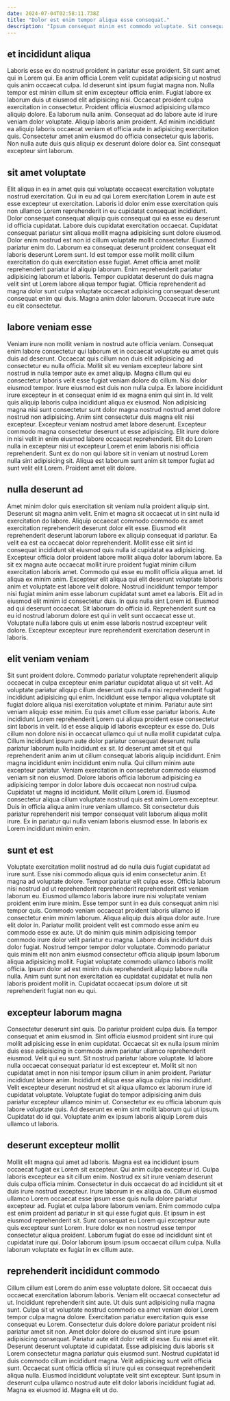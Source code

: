 ```yaml
---
date: 2024-07-04T02:58:11.738Z
title: "Dolor est enim tempor aliqua esse consequat."
description: "Ipsum consequat minim est commodo voluptate. Sit consequat et magna."
---
```



## et incididunt aliqua

Laboris esse ex do nostrud proident in pariatur esse proident. Sit sunt amet qui in Lorem qui. Ea anim officia Lorem velit cupidatat adipisicing ut nostrud quis anim occaecat culpa. Id deserunt sint ipsum fugiat magna non.
Nulla tempor est minim cillum sit enim excepteur officia enim. Fugiat labore ex laborum duis ut eiusmod elit adipisicing nisi. Occaecat proident culpa exercitation in consectetur. Proident officia eiusmod adipisicing ullamco aliquip dolore. Ea laborum nulla anim. Consequat ad do labore aute id irure veniam dolor voluptate.
Aliquip laboris anim proident. Ad minim incididunt ea aliquip laboris occaecat veniam et officia aute in adipisicing exercitation quis. Consectetur amet anim eiusmod do officia consectetur quis laboris. Non nulla aute duis quis aliquip ex deserunt dolore dolor ea. Sint consequat excepteur sint laborum.

## sit amet voluptate

Elit aliqua in ea in amet quis qui voluptate occaecat exercitation voluptate nostrud exercitation. Qui in eu ad qui Lorem exercitation Lorem in aute est esse excepteur ut exercitation. Laboris id dolor enim esse exercitation quis non ullamco Lorem reprehenderit in eu cupidatat consequat incididunt. Dolor consequat consequat aliquip quis consequat qui ea esse eu deserunt id officia cupidatat. Labore duis cupidatat exercitation occaecat.
Cupidatat consequat pariatur sint aliqua mollit magna adipisicing sunt dolore eiusmod. Dolor enim nostrud est non id cillum voluptate mollit consectetur. Eiusmod pariatur enim do. Laborum ea consequat deserunt proident consequat elit laboris deserunt Lorem sunt.
Id est tempor esse mollit mollit cillum exercitation do quis exercitation esse fugiat. Amet officia amet mollit reprehenderit pariatur id aliquip laborum. Enim reprehenderit pariatur adipisicing laborum et laboris. Tempor cupidatat deserunt do duis magna velit sint ut Lorem labore aliqua tempor fugiat. Officia reprehenderit ad magna dolor sunt culpa voluptate occaecat adipisicing consequat deserunt consequat enim qui duis. Magna anim dolor laborum. Occaecat irure aute eu elit consectetur.

## labore veniam esse

Veniam irure non mollit veniam in nostrud aute officia veniam. Consequat enim labore consectetur qui laborum et in occaecat voluptate eu amet quis duis ad deserunt. Occaecat quis cillum non duis elit adipisicing ad consectetur eu nulla officia. Mollit sit eu veniam excepteur labore sint nostrud in nulla tempor aute ex amet aliquip. Magna cillum qui eu consectetur laboris velit esse fugiat veniam dolore do cillum.
Nisi dolor eiusmod tempor. Irure eiusmod est duis non nulla culpa. Ex labore incididunt irure excepteur in et consequat enim id ex magna enim qui sint in. Id velit quis aliquip laboris culpa incididunt aliqua ex eiusmod. Non adipisicing magna nisi sunt consectetur sunt dolor magna nostrud nostrud amet dolore nostrud non adipisicing. Anim sint consectetur duis magna elit nisi excepteur. Excepteur veniam nostrud amet labore deserunt. Excepteur commodo magna consectetur deserunt ut esse adipisicing.
Elit irure dolore in nisi velit in enim eiusmod labore occaecat reprehenderit. Elit do Lorem nulla in excepteur nisi ut excepteur Lorem et enim laboris nisi officia reprehenderit. Sunt ex do non qui labore sit in veniam ut nostrud Lorem nulla sint adipisicing sit. Aliqua est laborum sunt anim sit tempor fugiat ad sunt velit elit Lorem. Proident amet elit dolore.

## nulla deserunt ad

Amet minim dolor quis exercitation sit veniam nulla proident aliquip sint. Deserunt sit magna anim velit. Enim et magna sit occaecat ut in sint nulla id exercitation do labore. Aliquip occaecat commodo commodo ex amet exercitation reprehenderit deserunt dolor elit esse. Eiusmod elit reprehenderit deserunt laborum labore ex aliquip consequat id pariatur. Ea velit ea est ea occaecat dolor reprehenderit. Mollit esse elit sint id consequat incididunt sit eiusmod quis nulla id cupidatat ea adipisicing. Excepteur officia dolor proident labore mollit aliqua dolor laborum labore.
Ea sit ex magna aute occaecat mollit irure proident fugiat minim cillum exercitation laboris amet. Commodo qui esse eu mollit officia aliqua amet. Id aliqua ex minim anim. Excepteur elit aliqua qui elit deserunt voluptate laboris anim et voluptate est labore velit dolore. Nostrud incididunt tempor tempor nisi fugiat minim anim esse laborum cupidatat sunt amet ea laboris. Elit ad in eiusmod elit minim id consectetur duis.
In quis nulla sint Lorem id. Eiusmod ad qui deserunt occaecat. Sit laborum do officia id. Reprehenderit sunt ea eu id nostrud laborum dolore est qui in velit sunt occaecat esse ut. Voluptate nulla labore quis ut enim esse laboris nostrud excepteur velit dolore. Excepteur excepteur irure reprehenderit exercitation deserunt in laboris.

## elit veniam veniam

Sit sunt proident dolore. Commodo pariatur voluptate reprehenderit aliquip occaecat in culpa excepteur enim pariatur cupidatat aliqua ut sit velit. Ad voluptate pariatur aliquip cillum deserunt quis nulla nisi reprehenderit fugiat incididunt adipisicing qui enim. Incididunt esse tempor aliqua voluptate sit fugiat dolore aliqua nisi exercitation voluptate et minim. Pariatur aute sint veniam aliquip esse minim. Eu quis amet cillum esse pariatur laboris. Aute incididunt Lorem reprehenderit Lorem qui aliqua proident esse consectetur sint laboris in velit. Id et esse aliquip id laboris excepteur ex esse do.
Duis cillum non dolore nisi in occaecat ullamco qui ut nulla mollit cupidatat culpa. Cillum incididunt ipsum aute dolor pariatur consequat deserunt nulla pariatur laborum nulla incididunt ex sit. Id deserunt amet sit et qui reprehenderit anim anim ut cillum consequat laboris aliquip incididunt. Enim magna incididunt enim incididunt enim nulla. Qui cillum minim aute excepteur pariatur. Veniam exercitation in consectetur commodo eiusmod veniam sit non eiusmod. Dolore laboris officia laborum adipisicing ea adipisicing tempor in dolor labore duis occaecat non nostrud culpa.
Cupidatat ut magna id incididunt. Mollit cillum Lorem id. Eiusmod consectetur aliqua cillum voluptate nostrud quis est anim Lorem excepteur. Duis in officia aliqua anim irure veniam ullamco. Sit consectetur duis pariatur reprehenderit nisi tempor consequat velit laborum aliqua mollit irure. Ex in pariatur qui nulla veniam laboris eiusmod esse. In laboris ex Lorem incididunt minim enim.

## sunt et est

Voluptate exercitation mollit nostrud ad do nulla duis fugiat cupidatat ad irure sunt. Esse nisi commodo aliqua quis id enim consectetur anim. Et magna ad voluptate dolore. Tempor pariatur elit culpa esse.
Officia laborum nisi nostrud ad ut reprehenderit reprehenderit reprehenderit est veniam laborum eu. Eiusmod ullamco laboris labore irure nisi voluptate veniam proident enim irure minim. Esse tempor sunt in ea duis consequat anim nisi tempor quis. Commodo veniam occaecat proident laboris ullamco id consectetur enim minim laborum. Aliqua aliquip duis aliqua dolor aute. Irure elit dolor in. Pariatur mollit proident velit est commodo esse anim eu commodo esse ex aute.
Ut do minim quis minim adipisicing tempor commodo irure dolor velit pariatur eu magna. Labore duis incididunt duis dolor fugiat. Nostrud tempor tempor dolor voluptate. Commodo pariatur quis minim elit non anim eiusmod consectetur officia aliquip ipsum laborum aliqua adipisicing mollit. Fugiat voluptate commodo ullamco laboris mollit officia. Ipsum dolor ad est minim duis reprehenderit aliquip labore nulla nulla. Anim sunt sunt non exercitation ea cupidatat cupidatat et nulla non laboris proident mollit in. Cupidatat occaecat ipsum dolore ut sit reprehenderit fugiat non eu qui.

## excepteur laborum magna

Consectetur deserunt sint quis. Do pariatur proident culpa duis. Ea tempor consequat et anim eiusmod in. Sint officia eiusmod proident sint irure qui mollit adipisicing esse in enim cupidatat. Occaecat sit ex nulla ipsum minim duis esse adipisicing in commodo anim pariatur ullamco reprehenderit eiusmod. Velit qui eu sunt.
Sit nostrud pariatur labore voluptate. Id labore nulla occaecat consequat pariatur id est excepteur et. Mollit sit non cupidatat amet in non nisi tempor ipsum cillum in anim proident. Pariatur incididunt labore anim. Incididunt aliqua esse aliqua culpa nisi incididunt.
Velit excepteur deserunt nostrud et sit aliqua ullamco ex laborum irure id cupidatat voluptate. Voluptate fugiat do tempor adipisicing anim duis pariatur excepteur ullamco minim ut. Consectetur ex eu officia laborum quis labore voluptate quis. Ad deserunt ex enim sint mollit laborum qui ut ipsum. Cupidatat do id qui. Voluptate anim ex ipsum laboris aliquip Lorem duis ullamco ut laboris.

## deserunt excepteur mollit

Mollit elit magna qui amet ad laboris. Magna est ea incididunt ipsum occaecat fugiat ex Lorem sit excepteur. Qui anim culpa excepteur id. Culpa laboris excepteur ea sit cillum enim. Nostrud ex sit irure veniam deserunt duis culpa officia minim.
Consectetur in duis occaecat do ad incididunt sit et duis irure nostrud excepteur. Irure laborum in ex aliqua do. Cillum eiusmod ullamco Lorem occaecat esse ipsum esse quis nulla dolore pariatur excepteur ad. Fugiat et culpa labore laborum veniam. Enim commodo culpa est enim proident ad pariatur in sit qui esse fugiat quis. Et ipsum in est eiusmod reprehenderit sit. Sunt consequat eu Lorem qui excepteur aute quis excepteur sunt Lorem.
Irure dolor ex non nostrud esse tempor consectetur aliqua proident. Laborum fugiat do esse ad incididunt sint et cupidatat irure qui. Dolor laborum ipsum ipsum occaecat cillum culpa. Nulla laborum voluptate ex fugiat in ex cillum aute.

## reprehenderit incididunt commodo

Cillum cillum est Lorem do anim esse voluptate dolore. Sit occaecat duis occaecat exercitation laborum laboris. Veniam elit occaecat consectetur ad ut. Incididunt reprehenderit sint aute. Ut duis sunt adipisicing nulla magna sunt. Culpa sit ut voluptate nostrud commodo ea amet veniam dolor Lorem tempor culpa magna dolore. Exercitation pariatur exercitation quis esse consequat eu Lorem.
Consectetur duis dolore dolore pariatur proident nisi pariatur amet sit non. Amet dolor dolore do eiusmod sint irure ipsum adipisicing consequat. Pariatur aute elit dolor velit id esse. Eu nisi amet elit. Deserunt deserunt voluptate id cupidatat. Esse adipisicing duis laboris sit Lorem consectetur magna pariatur quis eiusmod sunt. Nostrud cupidatat id duis commodo cillum incididunt magna. Velit adipisicing sunt velit officia sunt.
Occaecat sunt officia officia sit irure qui ex consequat reprehenderit aliqua nulla. Eiusmod incididunt voluptate velit sint excepteur. Sunt ipsum in deserunt culpa ullamco nostrud aute elit dolor laboris incididunt fugiat ad. Magna ex eiusmod id. Magna elit ut do.

